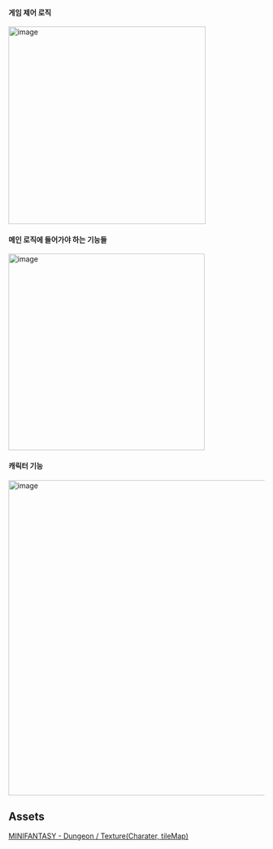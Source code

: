 #### 게임 제어 로직 

<img width="388" alt="image" src="https://github.com/user-attachments/assets/2b308e77-c360-4938-859a-5f9b6877d852">


#### 메인 로직에 들어가야 하는 기능들
<img width="386" alt="image" src="https://github.com/user-attachments/assets/c0002674-cf57-4ce7-a3de-eb6d9899083e">


#### 캐릭터 기능
<img width="619" alt="image" src="https://github.com/user-attachments/assets/920302b0-a8ed-4dc3-9758-b8294484d5e7">

## Assets
[MINIFANTASY - Dungeon / Texture(Charater, tileMap)](https://assetstore.unity.com/packages/2d/environments/minifantasy-dungeon-206693)
